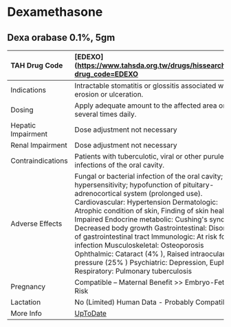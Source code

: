 # Dexamethasone

## Dexa orabase 0.1%, 5gm

| TAH Drug Code      | [EDEXO](https://www.tahsda.org.tw/drugs/hissearch.php?drug_code=EDEXO                                                                                                                                                                                                                                                                                                                                                                                                                                                                                                   |
|:-------------------|:------------------------------------------------------------------------------------------------------------------------------------------------------------------------------------------------------------------------------------------------------------------------------------------------------------------------------------------------------------------------------------------------------------------------------------------------------------------------------------------------------------------------------------------------------------------------|
| Indications        | Intractable stomatitis or glossitis associated with erosion or ulceration.                                                                                                                                                                                                                                                                                                                                                                                                                                                                                              |
| Dosing             | Apply adequate amount to the affected area once to several times daily.                                                                                                                                                                                                                                                                                                                                                                                                                                                                                                 |
| Hepatic Impairment | Dose adjustment not necessary                                                                                                                                                                                                                                                                                                                                                                                                                                                                                                                                           |
| Renal Impairment   | Dose adjustment not necessary                                                                                                                                                                                                                                                                                                                                                                                                                                                                                                                                           |
| Contraindications  | Patients with tuberculotic, viral or other purulent infections of the oral cavity.                                                                                                                                                                                                                                                                                                                                                                                                                                                                                      |
| Adverse Effects    | Fungal or bacterial infection of the oral cavity; hypersensitivity; hypofunction of pituitary-adrenocortical system (prolonged use). Cardiovascular: Hypertension Dermatologic: Atrophic condition of skin, Finding of skin healing, Impaired Endocrine metabolic: Cushing's syndrome, Decreased body growth Gastrointestinal: Disorder of gastrointestinal tract Immunologic: At risk for infection Musculoskeletal: Osteoporosis Ophthalmic: Cataract (4% ), Raised intraocular pressure (25% ) Psychiatric: Depression, Euphoria Respiratory: Pulmonary tuberculosis |
| Pregnancy          | Compatible – Maternal Benefit >> Embryo-Fetal Risk                                                                                                                                                                                                                                                                                                                                                                                                                                                                                                                      |
| Lactation          | No (Limited) Human Data - Probably Compatible                                                                                                                                                                                                                                                                                                                                                                                                                                                                                                                           |
| More Info          | [UpToDate](https://www.uptodate.com/contents/dexamethasone-drug-information)                                                                                                                                                                                                                                                                                                                                                                                                                                                                                            |

